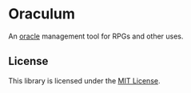 # Oraculum
An [oracle](https://rpgmuseum.fandom.com/wiki/Oracle) management tool for RPGs and other uses.

## License
This library is licensed under the [MIT License](LICENSE.md).
